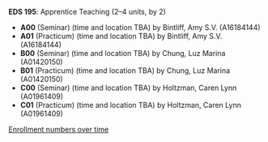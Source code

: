 **EDS 195**: Apprentice Teaching (2–4 units, by 2)

- **A00** (Seminar) (time and location TBA) by Bintliff, Amy S.V. (A16184144)
- **A01** (Practicum) (time and location TBA) by Bintliff, Amy S.V. (A16184144)
- **B00** (Seminar) (time and location TBA) by Chung, Luz Marina (A01420150)
- **B01** (Practicum) (time and location TBA) by Chung, Luz Marina (A01420150)
- **C00** (Seminar) (time and location TBA) by Holtzman, Caren Lynn (A01961409)
- **C01** (Practicum) (time and location TBA) by Holtzman, Caren Lynn (A01961409)

[Enrollment numbers over time](./EDS195.tsv)
